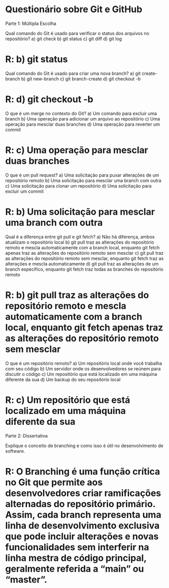 # Questionário sobre Git e GitHub

Parte 1: Múltipla Escolha

Qual comando do Git é usado para verificar o status dos arquivos no repositório?
a) git check
b) git status
c) git diff
d) git log

# R: b) git status

Qual comando do Git é usado para criar uma nova branch?
a) git create-branch
b) git new-branch
c) git branch-create
d) git checkout -b

# R: d) git checkout -b

O que é um merge no contexto do Git?
a) Um comando para excluir uma branch
b) Uma operação para adicionar um arquivo ao repositório
c) Uma operação para mesclar duas branches
d) Uma operação para reverter um commit

# R: c) Uma operação para mesclar duas branches

O que é um pull request?
a) Uma solicitação para puxar alterações de um repositório remoto
b) Uma solicitação para mesclar uma branch com outra
c) Uma solicitação para clonar um repositório
d) Uma solicitação para excluir um commit

# R: b) Uma solicitação para mesclar uma branch com outra

Qual é a diferença entre git pull e git fetch?
a) Não há diferença, ambos atualizam o repositório local
b) git pull traz as alterações do repositório remoto e mescla automaticamente com a branch local, enquanto git fetch apenas traz as alterações do repositório remoto sem mesclar
c) git pull traz as alterações do repositório remoto sem mesclar, enquanto git fetch traz as alterações e mescla automaticamente
d) git pull traz as alterações de um branch específico, enquanto git fetch traz todas as branches do repositório remoto

# R: b) git pull traz as alterações do repositório remoto e mescla automaticamente com a branch local, enquanto git fetch apenas traz as alterações do repositório remoto sem mesclar


O que é um repositório remoto?
a) Um repositório local onde você trabalha com seu código
b) Um servidor onde os desenvolvedores se reúnem para discutir o código
c) Um repositório que está localizado em uma máquina diferente da sua
d) Um backup do seu repositório local

# R: c) Um repositório que está localizado em uma máquina diferente da sua

Parte 2: Dissertativa

Explique o conceito de branching e como isso é útil no desenvolvimento de software.

 # R: O Branching é uma função crítica no Git que permite aos desenvolvedores criar ramificações alternadas do repositório primário. Assim, cada branch representa uma linha de desenvolvimento exclusiva que pode incluir alterações e novas funcionalidades sem interferir na linha mestra de código principal, geralmente referida a “main” ou “master”. 
